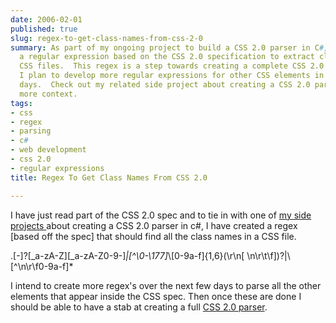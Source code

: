 ```yaml
---
date: 2006-02-01
published: true
slug: regex-to-get-class-names-from-css-2-0
summary: As part of my ongoing project to build a CSS 2.0 parser in C#, I've developed
  a regular expression based on the CSS 2.0 specification to extract class names from
  CSS files.  This regex is a step towards creating a complete CSS 2.0 parser, and
  I plan to develop more regular expressions for other CSS elements in the coming
  days.  Check out my related side project about creating a CSS 2.0 parser in C# for
  more context.
tags:
- css
- regex
- parsing
- c#
- web development
- css 2.0
- regular expressions
title: Regex To Get Class Names From CSS 2.0

---
```

I have just read part of the CSS 2.0 spec and to tie in with one of <a href="http://www.kinlan.co.uk/2006/01/css-c-token-reader.html">my side projects </a>about creating a CSS 2.0 parser in c#, I have created a regex [based off the spec] that should find all the class names in a CSS file.<p />\.[-]?[_a-zA-Z][_a-zA-Z0-9-]*|[^\0-\177]*\\[0-9a-f]{1,6}(\r\n[ \n\r\t\f])?|\\[^\n\r\f0-9a-f]*<p />I intend to create more regex's over the next few days to parse all the other elements that appear inside the CSS spec. Then once these are done I should be able to have a stab at creating a full <a href="http://www.kinlan.co.uk/2006/01/css-c-token-reader.html">CSS 2.0 parser</a>.<p />

